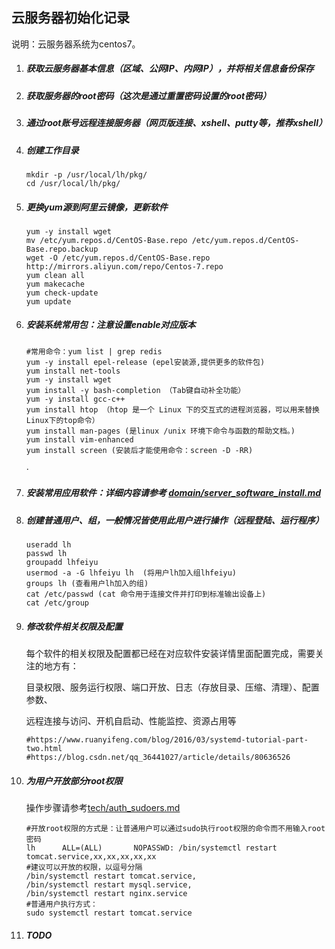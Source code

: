 ## 云服务器初始化记录

说明：云服务器系统为centos7。

1. ##### 获取云服务器基本信息（区域、公网IP、内网IP），并将相关信息备份保存

2. ##### 获取服务器的root密码（这次是通过重置密码设置的root密码）

3. ##### 通过root账号远程连接服务器（网页版连接、xshell、putty等，推荐xshell）

4. ##### 创建工作目录

   ```shell
   mkdir -p /usr/local/lh/pkg/
   cd /usr/local/lh/pkg/
   ```

   

5. ##### 更换yum源到阿里云镜像，更新软件

   ```shell
   yum -y install wget
   mv /etc/yum.repos.d/CentOS-Base.repo /etc/yum.repos.d/CentOS-Base.repo.backup
   wget -O /etc/yum.repos.d/CentOS-Base.repo http://mirrors.aliyun.com/repo/Centos-7.repo
   yum clean all
   yum makecache
   yum check-update
   yum update
   ```

6. ##### 安装系统常用包：注意设置enable对应版本

   ```shell
   #常用命令：yum list | grep redis
   yum -y install epel-release (epel安装源,提供更多的软件包)
   yum install net-tools
   yum -y install wget
   yum install -y bash-completion （Tab键自动补全功能）
   yum -y install gcc-c++ 
   yum install htop （htop 是一个 Linux 下的交互式的进程浏览器，可以用来替换Linux下的top命令）
   yum install man-pages (是linux /unix 环境下命令与函数的帮助文档。)
   yum install vim-enhanced
   yum install screen (安装后才能使用命令：screen -D -RR)
   ```
   
   ·
   
7. ##### 安装常用应用软件：详细内容请参考 [domain/server_software_install.md](server_software_install.md)

   

8. ##### 创建普通用户、组，一般情况皆使用此用户进行操作（远程登陆、运行程序）

   ```shell
   useradd lh
   passwd lh
   groupadd lhfeiyu
   usermod -a -G lhfeiyu lh  (将用户lh加入组lhfeiyu)
   groups lh (查看用户lh加入的组)
   cat /etc/passwd (cat 命令用于连接文件并打印到标准输出设备上)
   cat /etc/group
   ```

   

9. ##### 修改软件相关权限及配置

   每个软件的相关权限及配置都已经在对应软件安装详情里面配置完成，需要关注的地方有：
   
   目录权限、服务运行权限、端口开放、日志（存放目录、压缩、清理）、配置参数、
   
   远程连接与访问、开机自启动、性能监控、资源占用等
   
   ```shell
   #https://www.ruanyifeng.com/blog/2016/03/systemd-tutorial-part-two.html
   #https://blog.csdn.net/qq_36441027/article/details/80636526
   ```
   
   
   
10. ##### 为用户开放部分root权限

    操作步骤请参考[tech/auth_sudoers.md](../tech/auth_sudoers.md)

    ```shell
    #开放root权限的方式是：让普通用户可以通过sudo执行root权限的命令而不用输入root密码
    lh      ALL=(ALL)       NOPASSWD: /bin/systemctl restart tomcat.service,xx,xx,xx,xx,xx
    #建议可以开放的权限，以逗号分隔
    /bin/systemctl restart tomcat.service,
    /bin/systemctl restart mysql.service,
    /bin/systemctl restart nginx.service
    #普通用户执行方式：
    sudo systemctl restart tomcat.service
    ```

    

11. ##### TODO

